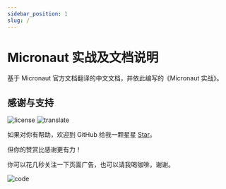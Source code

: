 ```yaml
---
sidebar_position: 1
slug: /
---
```


# Micronaut 实战及文档说明

基于 Micronaut 官方文档翻译的中文文档，并依此编写的《Micronaut 实战》。

## 感谢与支持

![license](https://img.shields.io/badge/license-CC--BY--NC) ![translate](https://img.shields.io/badge/Translate-MySQL-%23396D94)

如果对你有帮助，欢迎到 GitHub 给我一颗星星 [Star](https://github.com/dev2007/mysql8-manual)。

但你的赞赏比感谢更有力！

你可以花几秒关注一下页面广告，也可以请我喝咖啡，谢谢。

![code](https://images.bookhub.tech/mp/code.jpg)

